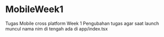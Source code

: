 # MobileWeek1
Tugas Mobile cross platform Week 1
Pengubahan tugas agar saat launch muncul nama nim di tengah ada di app/index.tsx
